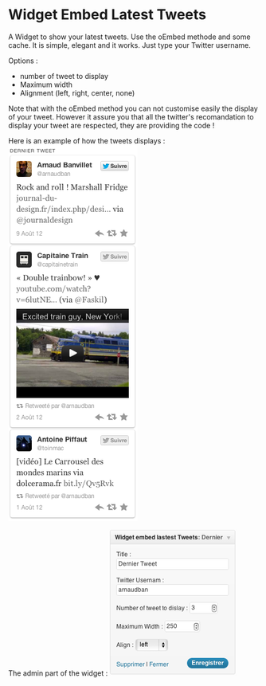 # Widget Embed Latest Tweets

A Widget to show your latest tweets. Use the oEmbed methode and some cache. It is simple, elegant and it works.
Just type your Twitter username.

Options :
* number of tweet to display
* Maximum width
* Alignment (left, right, center, none)

Note that with the oEmbed method you can not customise easily the display of your tweet.
However it assure you that all the twitter's recomandation to display your tweet are respected, they are providing the code !

Here is an example of how the tweets displays :
![widget embed latest tweets display exemple](screenshot-1.png "widget embed latest tweets display exemple")

The admin part of the widget :
![widget embed latest tweets admin](screenshot-2.png "widget embed latest tweets admin")